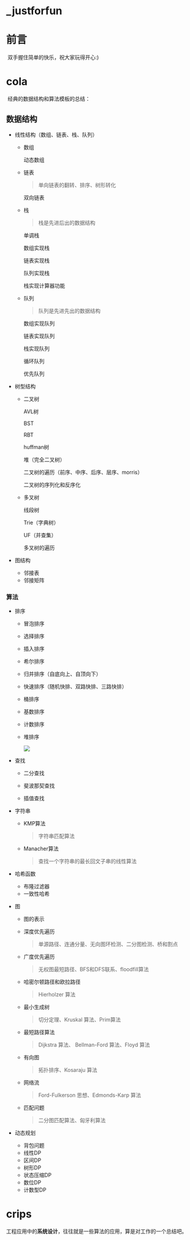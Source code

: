 # _justforfun
# 前言

​		双手握住简单的快乐，祝大家玩得开心:)

# **cola**

​		经典的数据结构和算法模板的总结：

## **数据结构**

- 线性结构（数组、链表、栈、队列）

  - 数组

    动态数组

  - 链表

    > 单向链表的翻转、排序、树形转化

    双向链表

  - 栈 

    > 栈是先进后出的数据结构

    单调栈

    数组实现栈

    链表实现栈

    队列实现栈

    栈实现计算器功能

  - 队列

    > 队列是先进先出的数据结构

    数组实现队列

    链表实现队列

    栈实现队列

    循环队列

    优先队列

- 树型结构

  - 二叉树

    AVL树

    BST

    RBT

    huffman树

    堆（完全二叉树）

    二叉树的遍历（前序、中序、后序、层序、morris）

    二叉树的序列化和反序化

  - 多叉树

    线段树

    Trie（字典树）

    UF（并查集）

    多叉树的遍历

- 图结构
  - 邻接表
  - 邻接矩阵

### **算法**

- 排序

  - 冒泡排序

  - 选择排序

  - 插入排序

  - 希尔排序

  - 归并排序（自底向上、自顶向下）

  - 快速排序（随机快排、双路快排、三路快排）

  - 桶排序

  - 基数排序

  - 计数排序

  - 堆排序

    ![](C:\Users\123456\Desktop\640.jpg)

- 查找

  - 二分查找

  - 斐波那契查找

  - 插值查找

- 字符串

  - KMP算法

    > 字符串匹配算法

  - Manacher算法

    > 查找一个字符串的最长回文子串的线性算法

- 哈希函数
  - 布隆过滤器
  - 一致性哈希

- 图

  - 图的表示

  - 深度优先遍历

    > 单源路径、连通分量、无向图环检测、二分图检测、桥和割点

  - 广度优先遍历

    > 无权图最短路径、BFS和DFS联系、floodfill算法

  - 哈密尔顿路径和欧拉路径

    > Hierholzer 算法

  - 最小生成树

    > 切分定理、Kruskal 算法、Prim算法

  - 最短路径算法

    > Dijkstra 算法、 Bellman-Ford 算法、Floyd 算法

  - 有向图

    > 拓扑排序、Kosaraju 算法

  - 网络流

    > Ford-Fulkerson 思想、Edmonds-Karp 算法

  - 匹配问题

    > 二分图匹配算法、匈牙利算法

- 动态规划
  - 背包问题
  - 线性DP
  - 区间DP
  - 树形DP
  - 状态压缩DP
  - 数位DP
  - 计数型DP

# **crips**

工程应用中的**系统设计**，往往就是一些算法的应用，算是对工作的一个总结吧。


